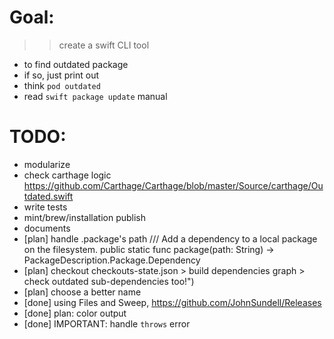# Goal:
 >> create a swift CLI tool
 + to find outdated package
 + if so, just print out
 + think `pod outdated`
 + read `swift package update` manual

# TODO:
 + modularize
 + check carthage logic https://github.com/Carthage/Carthage/blob/master/Source/carthage/Outdated.swift
 + write tests
 + mint/brew/installation publish
 + documents
 + [plan] handle .package's path
 /// Add a dependency to a local package on the filesystem.
 public static func package(path: String) -> PackageDescription.Package.Dependency
 + [plan] checkout checkouts-state.json > build dependencies graph > check outdated sub-dependencies too!")
 + [plan] choose a better name
 + [done] using Files and Sweep, https://github.com/JohnSundell/Releases
 + [done] plan: color output
 + [done] IMPORTANT: handle `throws` error

